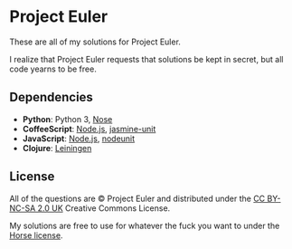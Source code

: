 # Project Euler

These are all of my solutions for Project Euler.

I realize that Project Euler requests that solutions be kept in secret, but all code yearns to be free.

## Dependencies

* **Python**:
  Python 3,
  [Nose](https://github.com/nose-devs/nose)
* **CoffeeScript**:
  [Node.js](http://nodejs.org/),
  [jasmine-unit](https://github.com/mhevery/jasmine-node)
* **JavaScript**:
  [Node.js](http://nodejs.org/),
  [nodeunit](https://github.com/caolan/nodeunit)
* **Clojure**:
  [Leiningen](http://leiningen.org/)

## License

All of the questions are © Project Euler and distributed under the
[CC BY-NC-SA 2.0 UK](https://creativecommons.org/licenses/by-nc-sa/2.0/uk/)
Creative Commons License.

My solutions are free to use for whatever the fuck you want to under the
[Horse license](https://github.com/chris-martin/horse-license).

